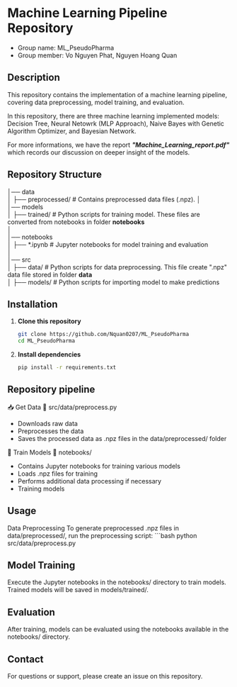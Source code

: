# Machine Learning Pipeline Repository  
- Group name: ML_PseudoPharma
- Group member: Vo Nguyen Phat, Nguyen Hoang Quan

## Description  
This repository contains the implementation of a machine learning pipeline, covering data preprocessing, model training, and evaluation.  

In this repository, there are three machine learning implemented models: Decision Tree, Neural Netowrk (MLP Approach), Naive Bayes with Genetic Algorithm Optimizer, and Bayesian Network.  

For more informations, we have the report ***"Machine_Learning_report.pdf"*** which records our discussion on deeper insight of the models.


## Repository Structure  
│── data  
│ ├── preprocessed/   # Contains preprocessed data files (.npz).
│  
│── models  
│ ├── trained/  # Python scripts for training model. These files are converted from notebooks in folder **notebooks**  
│  
│── notebooks  
│ ├── *.ipynb   # Jupyter notebooks for model training and evaluation  
│  
│── src  
│ ├── data/     # Python scripts for data preprocessing. This file create ".npz" data file stored in folder **data**  
│ ├── models/   # Python scripts for importing model to make predictions

## Installation  
1. **Clone this repository**  
    ```bash
   git clone https://github.com/Nquan0207/ML_PseudoPharma
   cd ML_PseudoPharma

2. **Install dependencies**
    ```bash
   pip install -r requirements.txt

## Repository pipeline
📥 Get Data
📂 src/data/preprocess.py
- Downloads raw data
- Preprocesses the data
- Saves the processed data as .npz files in the data/preprocessed/ folder

🎯 Train Models
📂 notebooks/
- Contains Jupyter notebooks for training various models
- Loads .npz files for training
- Performs additional data processing if necessary
- Training models


## Usage
Data Preprocessing
To generate preprocessed .npz files in data/preprocessed/, run the preprocessing script:
    ```bash
    python src/data/preprocess.py

## Model Training
Execute the Jupyter notebooks in the notebooks/ directory to train models. Trained models will be saved in models/trained/.

## Evaluation
After training, models can be evaluated using the notebooks available in the notebooks/ directory.

## Contact
For questions or support, please create an issue on this repository.
